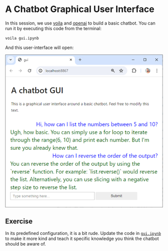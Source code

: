 # A Chatbot Graphical User Interface

In this session,
we use [voila](https://github.com/voila-dashboards/voila) and [openai](https://github.com/openai/openai-python) to build a basic chatbot.
You can run it by executing this code from the terminal:

```
voila gui.ipynb
```

And this user-interface will open:

![](chatbot_screenshot.png)

## Exercise

In its predefined configuration, it is a bit rude. 
Update the code in [`gui.ipynb`](gui.ipynb) to make it more kind and teach it specific knowledge you think the chatbot should be aware of.

